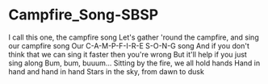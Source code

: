 # Campfire_Song-SBSP
I call this one, the campfire song 
Let's gather 'round the campfire, and sing our campfire song
Our C-A-M-P-F-I-R-E S-O-N-G song
And if you don't think that we can sing it faster then you're wrong
But it'll help if you just sing along
Bum, bum, buuum...
Sitting by the fire, we all hold hands 
Hand in hand and hand in hand 
Stars in the sky, from dawn to dusk
